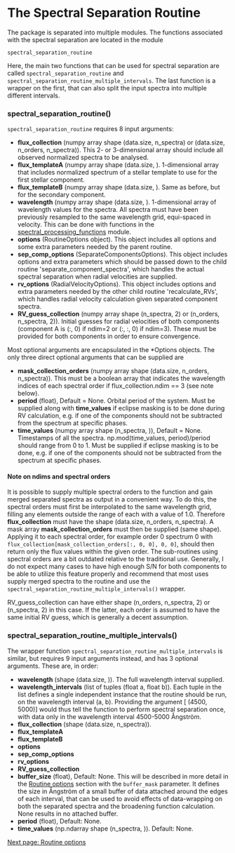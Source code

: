 # The Spectral Separation Routine
The package is separated into multiple modules. The functions associated with the spectral separation are located in the module

```
spectral_separation_routine
```

Here, the main two functions that can be used for spectral separation are called `spectral_separation_routine` and `spectral_separation_routine_multiple_intervals`. The last function is a wrapper on the first, that can also split the input spectra into multiple different intervals.

### spectral_separation_routine()
`spectral_separation_routine` requires 8 input arguments:
- **flux_collection** (numpy array shape (data.size, n_spectra) or (data.size, n_orders, n_spectra)). This 2- or 3-dimensional array should include all observed normalized spectra to be analysed.
- **flux_templateA** (numpy array shape (data.size, ). 1-dimensional array that includes normalized spectrum of a stellar template to use for the first stellar component.
- **flux_templateB** (numpy array shape (data.size, ). Same as before, but for the secondary component.
- **wavelength** (numpy array shape (data.size, ). 1-dimensional array of wavelength values for the spectra. All spectra must have been previously resampled to the same wavelength grid, equi-spaced in velocity. This can be done with functions in the [spectral_processing_functions](spectral_processing_functions) module.
- **options** (RoutineOptions object). This object includes all options and some extra parameters needed by the parent routine.
- **sep_comp_options** (SeparateComponentsOptions). This object includes options and extra parameters which should be passed down to the child routine 'separate_component_spectra', which handles the actual spectral separation when radial velocities are supplied.
- **rv_options** (RadialVelocityOptions). This object includes options and extra parameters needed by the other child routine 'recalculate_RVs', which handles radial velocity calculation given separated component spectra.
- **RV_guess_collection** (numpy array shape (n_spectra, 2) or (n_orders, n_spectra, 2)). Initial guesses for radial velocities of both components (component A is (:, 0) if ndim=2 or (:, :, 0) if ndim=3). These must be provided for both components in order to ensure convergence.

Most optional arguments are encapsulated in the *Options objects. The only three direct optional arguments that can be supplied
are
- **mask_collection_orders** (numpy array shape (data.size, n_orders, n_spectra)). This must be a boolean array that indicates the wavelength indices of each spectral order if flux_collection.ndim == 3 (see note below).
- **period** (float), Default = None. Orbital period of the system. Must be supplied along with **time_values** if eclipse masking is to be done during RV calculation, e.g. if one of the components should not be subtracted from the spectrum at specific phases.
- **time_values** (numpy array shape (n_spectra, )), Default = None. Timestamps of all the spectra. np.mod(time_values, period)/period should range from 0 to 1. Must be supplied if eclipse masking is to be done, e.g. if one of the components should not be subtracted from the spectrum at specific phases.


#### Note on ndims and spectral orders
It is possible to supply multiple spectral orders to the function and gain merged separated spectra as output in a convenient way.
To do this, the spectral orders must first be interpolated to the same wavelength grid, filling any elements outside the
range of each with a value of 1.0. Therefore **flux_collection** must have the shape (data.size, n_orders, n_spectra). A
mask array **mask_collection_orders** must then be supplied (same shape). Applying it to each spectral order, for example order 0 spectrum 0 with
`` flux_collection[mask_collection_orders[:, 0, 0], 0, 0]``,
 should then return only the flux values within the given order. The sub-routines using spectral orders are a bit outdated relative
to the traditional use. Generally, I do not expect many cases to have high enough S/N for both components to be able to
utilize this feature properly and recommend that most uses supply merged spectra to the routine and use the 
`spectral_separation_routine_multiple_intervals()` wrapper.

RV_guess_collection can have either shape (n_orders, n_spectra, 2) or (n_spectra, 2) in this case. If the latter, each order is
assumed to have the same initial RV guess, which is generally a decent assumption.


### spectral_separation_routine_multiple_intervals()
The wrapper function `spectral_separation_routine_multiple_intervals` is similar, but requires 9 input arguments instead, and has 3 optional arguments. These are, in order:
- **wavelength** (shape (data.size, )). The full wavelength interval supplied.
- **wavelength_intervals** (list of tuples (float a, float b)). Each tuple in the list defines a single independent instance that the routine should be run, on the wavelength interval (a, b). Providing the argument \[ (4500, 5000)\] would thus tell the function to perform spectral separation once, with data only in the wavelength interval 4500-5000 Ångström.
- **flux_collection** (shape (data.size, n_spectra)).
- **flux_templateA**
- **flux_templateB**
- **options**
- **sep_comp_options**
- **rv_options**
- **RV_guess_collection**
- **buffer_size** (float), Default: None. This will be described in more detail in the [Routine options](routine_options) section with the `buffer_mask` parameter. It defines the size in Ångström of a small buffer of data attached around the edges of each interval, that can be used to avoid effects of data-wrapping on both the separated spectra and the broadening function calculation. None results in no attached buffer.
- **period** (float), Default: None.
- **time_values** (np.ndarray shape (n_spectra, )). Default: None.




[Next page: Routine options](routine_options)

